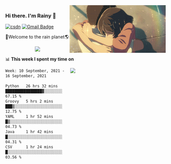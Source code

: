 <img  align='right' height="150" src="https://github.com/LikeRainDay/LikeRainDay/blob/master/pic/img_rain_1.gif?raw=true">



### Hi there. I'm Rainy :lemon:

[![csdn](https://img.shields.io/badge/-csdn-c14438?style=flat-square&logo=c&logoColor=white)](https://blog.csdn.net/qq_15807167)
[![Gmail Badge](https://img.shields.io/badge/-gmail-c14438?style=flat-square&logo=Gmail&logoColor=white&link=mailto:houshuai0816@gmail.com)](mailto:houshuai0816@gmail.com)

🚀Welcome to the rain planet🌎

<center>
<img align='center'  src="https://source.unsplash.com/random/1200x600">
</center>

📊 **This week I spent my time on**

<img align='right'   width="300" src="https://github-readme-stats.vercel.app/api?username=LikeRainDay&show_icons=true&title_color=fff&icon_color=79ff97&text_color=9f9f9f&bg_color=151515">

<!--START_SECTION:waka-->
```text
Week: 10 September, 2021 - 16 September, 2021

Python   26 hrs 32 mins  ████████████████▓░░░░░░░░   67.15 % 
Groovy   5 hrs 2 mins    ███▒░░░░░░░░░░░░░░░░░░░░░   12.75 % 
YAML     1 hr 52 mins    █▒░░░░░░░░░░░░░░░░░░░░░░░   04.73 % 
Java     1 hr 42 mins    █░░░░░░░░░░░░░░░░░░░░░░░░   04.31 % 
CSV      1 hr 24 mins    █░░░░░░░░░░░░░░░░░░░░░░░░   03.56 % 
```
<!--END_SECTION:waka-->
